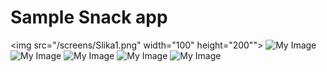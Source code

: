 # Sample Snack app
<img
  src="/screens/Slika1.png" width="100" height="200"">
![My Image](screens/Slika2.png)
![My Image](screens/Slika3.png)
![My Image](screens/Slika4.png)
![My Image](screens/Slika5.png)
![My Image](screens/Slika6.png)
